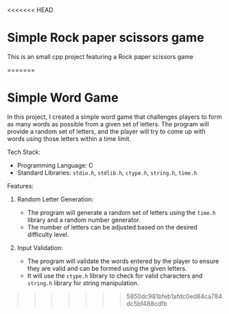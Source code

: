 <<<<<<< HEAD
# Simple Rock paper scissors game

This is an small cpp project featuring a Rock paper scissors game 


=======
# Simple Word Game

In this project, I created a simple word game that challenges players to form as many words as possible from a given set of letters. The program will provide a random set of letters, and the player will try to come up with words using those letters within a time limit.

Tech Stack:

- Programming Language: C
- Standard Libraries: `stdio.h`, `stdlib.h`, `ctype.h`, `string.h`, `time.h`

Features:

1. Random Letter Generation:
   - The program will generate a random set of letters using the `time.h` library and a random number generator.
   - The number of letters can be adjusted based on the desired difficulty level.

2. Input Validation:
   - The program will validate the words entered by the player to ensure they are valid and can be formed using the given letters.
   - It will use the `ctype.h` library to check for valid characters and `string.h` library for string manipulation.


>>>>>>> 5850dc981bfeb1afdc0ed84ca784dc5bf488cdfb
